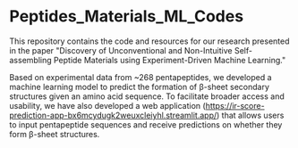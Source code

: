# Peptides_Materials_ML_Codes
This repository contains the code and resources for our research presented in the paper "Discovery of Unconventional and Non-Intuitive Self-assembling Peptide Materials using Experiment-Driven Machine Learning."

Based on experimental data from ~268 pentapeptides, we developed a machine learning model to predict the formation of β-sheet secondary structures given an amino acid sequence. To facilitate broader access and usability, we have also developed a web application (https://ir-score-prediction-app-bx6mcydugk2weuxcleiyhl.streamlit.app/) that allows users to input pentapeptide sequences and receive predictions on whether they form β-sheet structures.
